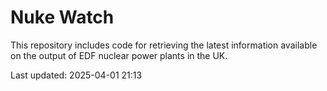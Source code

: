 # Nuke Watch

This repository includes code for retrieving the latest information available on the output of EDF nuclear power plants in the UK.

Last updated: 2025-04-01 21:13
